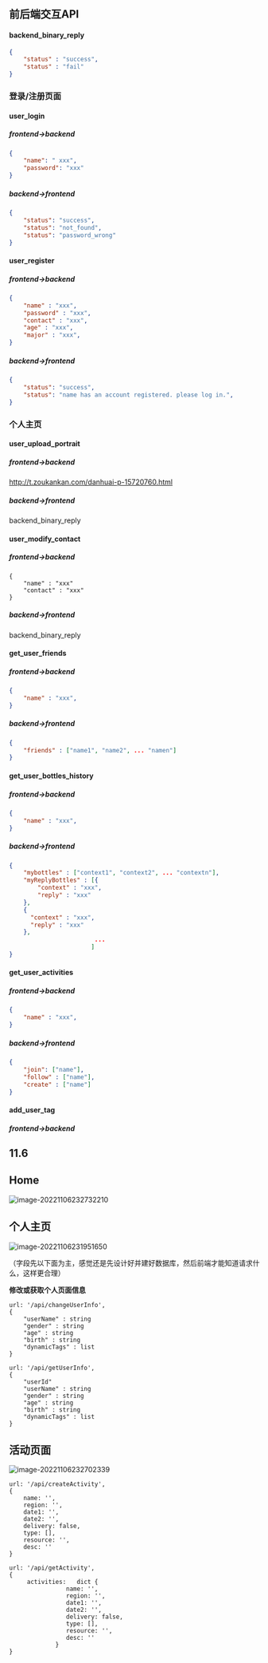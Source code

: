 ## 前后端交互API

#### backend_binary_reply

```json
{
	"status" : "success",
	"status" : "fail"
}
```

### 登录/注册页面

#### user_login

##### frontend->backend

```json
{
    "name": " xxx",
    "password": "xxx"
}
```

##### backend->frontend

```json
{
	"status": "success",
	"status": "not_found",
	"status": "password_wrong"
}
```

#### user_register

##### frontend->backend

```json
{
	"name" : "xxx",
	"password" : "xxx",
	"contact" : "xxx",
    "age" : "xxx",
    "major" : "xxx",
}
```

##### backend->frontend

```json
{
	"status": "success",
	"status": "name has an account registered. please log in.",
}
```

#### 



### 个人主页

#### user_upload_portrait

##### frontend->backend

http://t.zoukankan.com/danhuai-p-15720760.html

##### backend->frontend

backend_binary_reply

#### user_modify_contact

##### frontend->backend

```jaon
{
	"name" : "xxx"
	"contact" : "xxx"
}
```

##### backend->frontend

backend_binary_reply



#### get_user_friends

##### frontend->backend

```json
{
	"name" : "xxx",
}
```

##### backend->frontend

```json
{
	"friends" : ["name1", "name2", ... "namen"]
}
```



#### get_user_bottles_history

##### frontend->backend

```json
{
	"name" : "xxx",
}
```

##### backend->frontend

```json
{
	"mybottles" : ["context1", "context2", ... "contextn"],
    "myReplyBottles" : [{
        "context" : "xxx",
        "reply" : "xxx"
    },
    {
      "context" : "xxx",
      "reply" : "xxx"                 
    },        
                        ...
                       ]
}
```



#### get_user_activities

##### frontend->backend

```json
{
	"name" : "xxx",
}
```

##### backend->frontend

```json
{
	"join": ["name"],
	"follow" : ["name"],
	"create" : ["name"]
}
```



#### add_user_tag

##### frontend->backend





## 11.6

## Home

![image-20221106232732210](assets/image-20221106232732210.png)

## 个人主页

![image-20221106231951650](assets/image-20221106231951650.png)

（字段先以下面为主，感觉还是先设计好并建好数据库，然后前端才能知道请求什么，这样更合理）

**修改或获取个人页面信息**

```
url: '/api/changeUserInfo',
{
	"userName" : string
	"gender" : string
	"age" : string
	"birth" : string
	"dynamicTags" : list
}
```

```
url: '/api/getUserInfo',
{
	"userId"
	"userName" : string
	"gender" : string
	"age" : string
	"birth" : string
	"dynamicTags" : list
}
```

## 活动页面

![image-20221106232702339](assets/image-20221106232702339.png)

```
url: '/api/createActivity',
{
	name: '',
    region: '',
    date1: '',
    date2: '',
    delivery: false,
    type: [],
    resource: '',
    desc: ''
}
```

```
url: '/api/getActivity',
{
     activities:   dict {
                name: '',
                region: '',
                date1: '',
                date2: '',
                delivery: false,
                type: [],
                resource: '',
                desc: ''
       		 }
}
```

